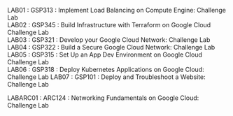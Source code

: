 LAB01 : GSP313 : Implement Load Balancing on Compute Engine: Challenge Lab  
LAB02 : GSP345 : Build Infrastructure with Terraform on Google Cloud Challenge Lab   
LAB03 : GSP321 : Develop your Google Cloud Network: Challenge Lab  
LAB04 : GSP322 : Build a Secure Google Cloud Network: Challenge Lab    
LAB05 : GSP315 : Set Up an App Dev Environment on Google Cloud Challenge Lab    
LAB06 : GSP318 :  Deploy Kubernetes Applications on Google Cloud: Challenge Lab 
LAB07 : GSP101 : Deploy and Troubleshoot a Website: Challenge Lab    



LABARC01 : ARC124 : Networking Fundamentals on Google Cloud: Challenge Lab   


